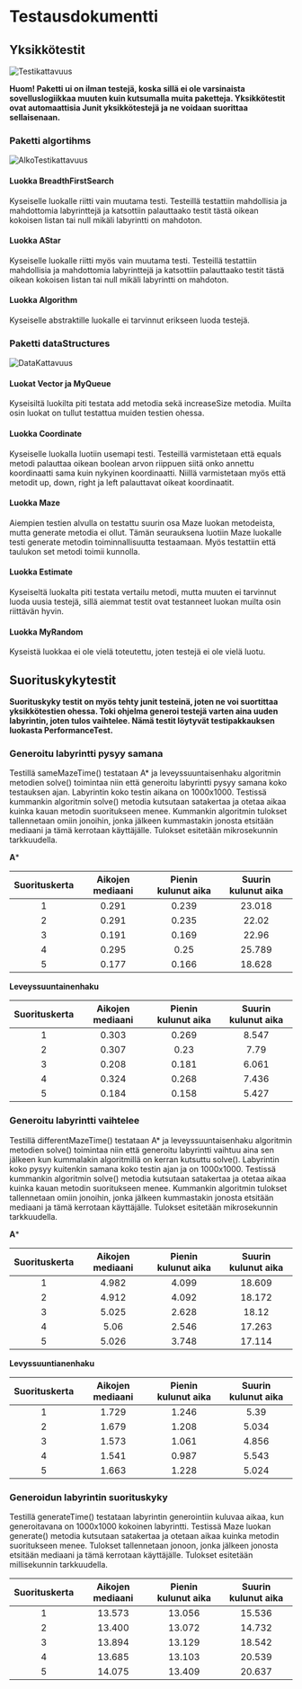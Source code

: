 # Testausdokumentti

## Yksikkötestit

![Testikattavuus](https://github.com/SIholin/tiralabra-Labyrintti/blob/master/documentation/Kuvat/KaikkiKattavuus.png)

**Huom! Paketti ui on ilman testejä, koska sillä ei ole varsinaista sovelluslogiikkaa muuten kuin kutsumalla muita paketteja. Yksikkötestit ovat automaattisia Junit yksikkötestejä ja ne voidaan suorittaa sellaisenaan.**

### Paketti algortihms 

![AlkoTestikattavuus](https://github.com/SIholin/tiralabra-Labyrintti/blob/master/documentation/Kuvat/AlkoKattavuus.png)

#### Luokka BreadthFirstSearch
Kyseiselle luokalle riitti vain muutama testi. Testeillä testattiin mahdollisia ja mahdottomia labyrinttejä ja katsottiin palauttaako testit tästä oikean kokoisen listan tai null mikäli labyrintti on mahdoton.

#### Luokka AStar
Kyseiselle luokalle riitti myös vain muutama testi.  Testeillä testattiin mahdollisia ja mahdottomia labyrinttejä ja katsottiin palauttaako testit tästä oikean kokoisen listan tai null mikäli labyrintti on mahdoton.

#### Luokka Algorithm
Kyseiselle abstraktille luokalle ei tarvinnut erikseen luoda testejä. 

### Paketti dataStructures

![DataKattavuus](https://github.com/SIholin/tiralabra-Labyrintti/blob/master/documentation/Kuvat/DatastructureKattavuus.png)

#### Luokat Vector ja MyQueue
Kyseisiltä luokilta piti testata add metodia sekä increaseSize metodia. Muilta osin luokat on tullut testattua muiden testien ohessa.

#### Luokka Coordinate
Kyseiselle luokalla luotiin usemapi testi. Testeillä varmistetaan että equals metodi palauttaa oikean boolean arvon riippuen siitä onko annettu koordinaatti sama kuin nykyinen koordinaatti. Niillä varmistetaan myös että metodit up, down, right ja left palauttavat oikeat koordinaatit.

#### Luokka Maze
Aiempien testien alvulla on testattu suurin osa Maze luokan metodeista, mutta generate metodia ei ollut. Tämän seurauksena luotiin Maze luokalle testi generate metodin toiminnallisuutta testaamaan. Myös testattiin että taulukon set metodi toimii kunnolla.

#### Luokka Estimate
Kyseiseltä luokalta piti testata vertailu metodi, mutta muuten ei tarvinnut luoda uusia testejä, sillä aiemmat testit ovat testanneet luokan muilta osin riittävän hyvin. 

#### Luokka MyRandom
Kyseistä luokkaa ei ole vielä toteutettu, joten testejä ei ole vielä luotu.

## Suorituskykytestit

**Suorituskyky testit on myös tehty junit testeinä, joten ne voi suortittaa yksikkötestien ohessa. Toki ohjelma generoi testejä varten aina uuden labyrintin, joten tulos vaihtelee. Nämä testit löytyvät testipakkauksen luokasta PerformanceTest.**

### Generoitu labyrintti pysyy samana
Testillä sameMazeTime() testataan A* ja leveyssuuntaisenhaku algoritmin metodien solve() toimintaa niin että generoitu labyrintti pysyy samana koko testauksen ajan. Labyrintin koko testin aikana on 1000x1000. Testissä kummankin algoritmin solve() metodia kutsutaan satakertaa ja otetaa aikaa kuinka kauan metodin suoritukseen menee. Kummankin algoritmin tulokset tallennetaan omiin jonoihin, jonka jälkeen kummastakin jonosta etsitään mediaani ja tämä kerrotaan käyttäjälle. Tulokset esitetään mikrosekunnin tarkkuudella.

**A***

|Suorituskerta| Aikojen mediaani | Pienin kulunut aika  | Suurin kulunut aika |
|:---:|:---:|:---:|:---:|
| 1 | 0.291 | 0.239 | 23.018 |
| 2 | 0.291 | 0.235 | 22.02  |
| 3 | 0.191 | 0.169 | 22.96  |
| 4 | 0.295 | 0.25  | 25.789 |
| 5 | 0.177 | 0.166 | 18.628 |

**Leveyssuuntainenhaku**

|Suorituskerta| Aikojen mediaani | Pienin kulunut aika  | Suurin kulunut aika |
|:---:|:---:|:---:|:---:|
| 1 | 0.303 | 0.269 | 8.547 |
| 2 | 0.307 | 0.23  | 7.79  |
| 3 | 0.208 | 0.181 | 6.061 |
| 4 | 0.324 | 0.268 | 7.436 |
| 5 | 0.184 | 0.158 | 5.427 |

### Generoitu labyrintti vaihtelee
Testillä differentMazeTime() testataan A* ja leveyssuuntaisenhaku algoritmin metodien solve() toimintaa niin että generoitu labyrintti vaihtuu aina sen jälkeen kun kummalakin algoritmillä on kerran kutsuttu solve(). Labyrintin koko pysyy kuitenkin samana koko testin ajan ja on 1000x1000. Testissä kummankin algoritmin solve() metodia kutsutaan satakertaa ja otetaa aikaa kuinka kauan metodin suoritukseen menee. Kummankin algoritmin tulokset tallennetaan omiin jonoihin, jonka jälkeen kummastakin jonosta etsitään mediaani ja tämä kerrotaan käyttäjälle. Tulokset esitetään mikrosekunnin tarkkuudella.

**A***

|Suorituskerta| Aikojen mediaani | Pienin kulunut aika  | Suurin kulunut aika |
|:---:|:---:|:---:|:---:|
| 1 | 4.982 | 4.099 | 18.609 |
| 2 | 4.912 | 4.092 | 18.172 |
| 3 | 5.025 | 2.628 | 18.12  |
| 4 | 5.06  | 2.546 | 17.263 |
| 5 | 5.026 | 3.748 | 17.114 |

**Levyssuuntianenhaku**

|Suorituskerta| Aikojen mediaani | Pienin kulunut aika  | Suurin kulunut aika |
|:---:|:---:|:---:|:---:|
| 1 | 1.729 | 1.246 | 5.39  |
| 2 | 1.679 | 1.208 | 5.034 |
| 3 | 1.573 | 1.061 | 4.856 |
| 4 | 1.541 | 0.987 | 5.543 |
| 5 | 1.663 | 1.228 | 5.024 |

### Generoidun labyrintin suorituskyky
Testillä generateTime() testataan labyrintin generointiin kuluvaa aikaa, kun generoitavana on 1000x1000 kokoinen labyrintti.
Testissä Maze luokan generate() metodia kutsutaan satakertaa ja otetaan aikaa kuinka metodin suoritukseen menee. Tulokset tallennetaan jonoon, jonka jälkeen jonosta etsitään mediaani ja tämä kerrotaan käyttäjälle. Tulokset esitetään millisekunnin tarkkuudella.

|Suorituskerta| Aikojen mediaani | Pienin kulunut aika  | Suurin kulunut aika |
|:---:|:---:|:---:|:---:|
| 1 | 13.573 | 13.056 | 15.536 |
| 2 | 13.400 | 13.072 | 14.732 |
| 3 | 13.894 | 13.129 | 18.542 |
| 4 | 13.685 | 13.103 | 20.539 |
| 5 | 14.075 | 13.409 | 20.637 |

